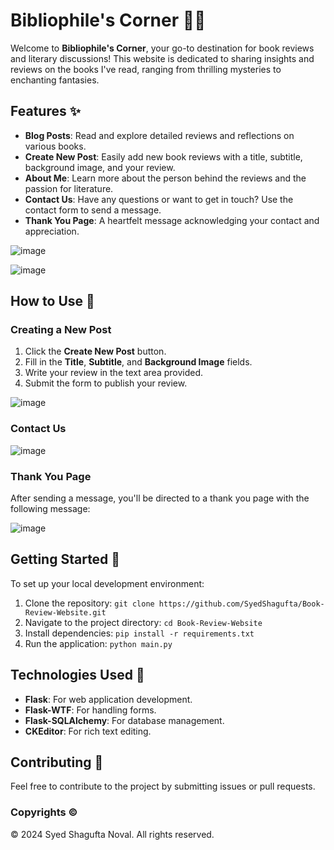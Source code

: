 # Bibliophile's Corner 📕💜

Welcome to **Bibliophile's Corner**, your go-to destination for book reviews and literary discussions! 
This website is dedicated to sharing insights and reviews on the books I've read, ranging from thrilling mysteries to enchanting fantasies.

## Features ✨

- **Blog Posts**: Read and explore detailed reviews and reflections on various books.
- **Create New Post**: Easily add new book reviews with a title, subtitle, background image, and your review.
- **About Me**: Learn more about the person behind the reviews and the passion for literature.
- **Contact Us**: Have any questions or want to get in touch? Use the contact form to send a message.
- **Thank You Page**: A heartfelt message acknowledging your contact and appreciation.

![image](https://github.com/user-attachments/assets/2a81f84f-7e76-4074-8db1-b3c21df06750)


![image](https://github.com/user-attachments/assets/6212613a-b8b8-46f5-a2df-e7a84e523e97)


## How to Use 📃

### Creating a New Post

1. Click the **Create New Post** button.
2. Fill in the **Title**, **Subtitle**, and **Background Image** fields.
3. Write your review in the text area provided.
4. Submit the form to publish your review.

![image](https://github.com/user-attachments/assets/147906a1-8328-4af4-a0db-c6fb01ae2677)


### Contact Us

![image](https://github.com/user-attachments/assets/9bfa6ba4-f797-4067-9b10-6630fe8106b2)



### Thank You Page

After sending a message, you'll be directed to a thank you page with the following message:

![image](https://github.com/user-attachments/assets/69a655f7-536e-4ee7-986d-4da4e5ecd837)


## Getting Started 💪

To set up your local development environment:

1. Clone the repository: `git clone https://github.com/SyedShagufta/Book-Review-Website.git`
2. Navigate to the project directory: `cd Book-Review-Website`
3. Install dependencies: `pip install -r requirements.txt`
4. Run the application: `python main.py`

## Technologies Used 🎯

- **Flask**: For web application development.
- **Flask-WTF**: For handling forms.
- **Flask-SQLAlchemy**: For database management.
- **CKEditor**: For rich text editing.

## Contributing 🎉

Feel free to contribute to the project by submitting issues or pull requests.

### Copyrights ©️

&copy; 2024 Syed Shagufta Noval. All rights reserved.
